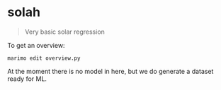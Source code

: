 # solah

> Very basic solar regression

To get an overview: 

```
marimo edit overview.py
```

At the moment there is no model in here, but we do generate a dataset ready for ML. 
